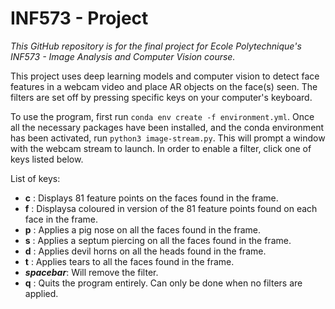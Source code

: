 # INF573 - Project

*This GitHub repository is for the final project for Ecole Polytechnique's INF573 - Image Analysis and Computer Vision course.*

This project uses deep learning models and computer vision to detect face features in a webcam video and place AR objects on the face(s) seen. The filters are set off by pressing specific keys on your computer's keyboard.

To use the program, first run `conda env create -f environment.yml`. Once all the necessary packages have been installed, and the conda environment has been activated, run `python3 image-stream.py`. This will prompt a window with the webcam stream to launch. In order to enable a filter, click one of keys listed below.

List of keys:
* **c** : Displays 81 feature points on the faces found in the frame.
* **f** : Displaysa coloured in version of the 81 feature points found on each face in the frame.
* **p** : Applies a pig nose on all the faces found in the frame.
* **s** : Applies a septum piercing on all the faces found in the frame.
* **d** : Applies devil horns on all the heads found in the frame.
* **t** : Applies tears to all the faces found in the frame.
* ***spacebar***: Will remove the filter.
* **q** : Quits the program entirely. Can only be done when no filters are applied.

